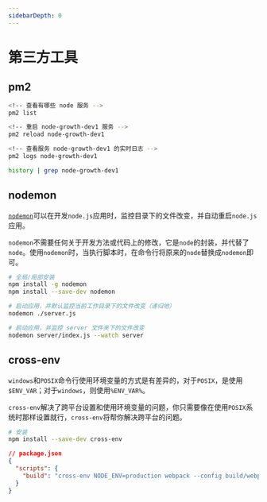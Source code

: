```yaml
---
sidebarDepth: 0
---
```


# 第三方工具

## pm2

```sh
<!-- 查看有哪些 node 服务 -->
pm2 list

<!-- 重启 node-growth-dev1 服务 -->
pm2 reload node-growth-dev1

<!-- 查看服务 node-growth-dev1 的实时日志 -->
pm2 logs node-growth-dev1

history | grep node-growth-dev1
```

## nodemon

[`nodemon`](https://github.com/remy/nodemon)可以在开发`node.js`应用时，监控目录下的文件改变，并自动重启`node.js`应用。

`nodemon`不需要任何关于开发方法或代码上的修改，它是`node`的封装，并代替了`node`。使用`nodemon`时，当执行脚本时，在命令行将原来的`node`替换成`nodemon`即可。

```sh
# 全局/局部安装
npm install -g nodemon
npm install --save-dev nodemon

# 启动应用，并默认监控当前工作目录下的文件改变（递归地）
nodemon ./server.js

# 启动应用，并监控 server 文件夹下的文件改变
nodemon server/index.js --watch server
```

## cross-env

`windows`和`POSIX`命令行使用环境变量的方式是有差异的，对于`POSIX`，是使用`$ENV_VAR`；对于`windows`，则使用`%ENV_VAR%`。

`cross-env`解决了跨平台设置和使用环境变量的问题，你只需要像在使用`POSIX`系统时那样设置就行，`cross-env`将帮你解决跨平台的问题。

```sh
# 安装
npm install --save-dev cross-env
```

```json
// package.json
{
  "scripts": {
    "build": "cross-env NODE_ENV=production webpack --config build/webpack.config.js"
  }
}
```
